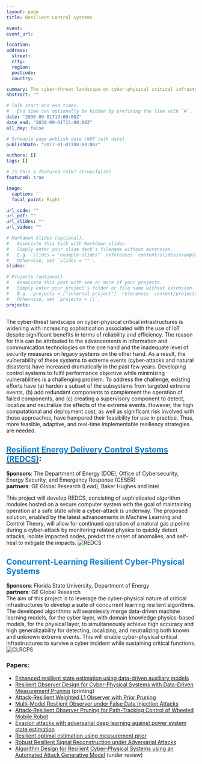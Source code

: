```yaml
---
layout: page
title: Resilient Control Systems

event: 
event_url: 

location:
address:
  street:
  city:
  region: 
  postcode: 
  country:

summary: The cyber-threat landscape on cyber-physical critical infrastructures is widening with increasing sophistication associated with the use of IoT despite significant benefits in terms of reliability and efficiency. Developing control systems to fulfil performance objective while minimizing vulnerabilities is a challenging problem. To address the challenge, existing efforts have (a) harden a subset of the subsystems from targeted extreme events, (b) add redundant components to complement the operation of failed components, and (c) creating a supervisory component to detect, localize and neutralize the effects of the extreme events. However, the high computational and deployment cost, as well as significant risk involved with these approaches, have hampered their feasibility for use in practice. Thus, more feasible, adaptive, and real-time implementable resiliency strategies are needed.
abstract: ""

# Talk start and end times.
#   End time can optionally be hidden by prefixing the line with `#`.
date: "2030-09-01T13:00:00Z"
date_end: "2030-09-01T15:00:00Z"
all_day: false

# Schedule page publish date (NOT talk date).
publishDate: "2017-01-01T00:00:00Z"

authors: []
tags: []

# Is this a featured talk? (true/false)
featured: true

image:
  caption: ''
  focal_point: Right

url_code: ""
url_pdf: ""
url_slides: ""
url_video: ""

# Markdown Slides (optional).
#   Associate this talk with Markdown slides.
#   Simply enter your slide deck's filename without extension.
#   E.g. `slides = "example-slides"` references `content/slides/example-slides.md`.
#   Otherwise, set `slides = ""`.
slides:

# Projects (optional).
#   Associate this post with one or more of your projects.
#   Simply enter your project's folder or file name without extension.
#   E.g. `projects = ["internal-project"]` references `content/project/deep-learning/index.md`.
#   Otherwise, set `projects = []`.
projects:
---
```


The cyber-threat landscape on cyber-physical critical infrastructures is widening with increasing sophistication associated with the use of IoT despite significant benefits in terms of reliability and efficiency.  The reason for this can be attributed to the advancements in information and communication technologies on the one hand and the inadequate level of security measures on legacy systems on the other hand.  As a result, the vulnerability of these systems to extreme events (cyber-attacks and natural disasters) have increased dramatically in the past few years. Developing control systems to fulfil performance objective while minimizing vulnerabilities is a challenging problem. To address the challenge, existing efforts have (a) harden a subset of the subsystems from targeted extreme events, (b) add redundant components to complement the operation of failed components, and (c) creating a supervisory component to detect, localize and neutralize the effects of the extreme events. However, the high computational and deployment cost, as well as significant risk involved with these approaches, have hampered their feasibility for use in practice. Thus, more feasible, adaptive, and real-time implementable resiliency strategies are needed.
## [<span style="color: #0a7ed1;font-weight:bold">Resilient Energy Delivery Control Systems (REDCS)</span>](https://www.energy.gov/ceser/cybersecurity-energy-delivery-systems-funding-opportunity-announcement-2065-selections): 
**Sponsors**: The Department of Energy (DOE), Office of Cybersecurity, Energy Security, and Emergency Response (CESER)  <br>
**partners**: GE Global Research (Lead), Baker Hughes and Intel <br>

This project will develop REDCS, consisting of sophisticated algorithm modules hosted on a secure computer system with the goal of maintaining operation at a safe state while a cyber-attack is underway. The proposed solution, enabled by the latest advancements in Machine Learning and Control Theory, will allow for continued operation of a natural gas pipeline during a cyber-attack by monitoring related physics to quickly detect attacks, isolate impacted nodes, predict the onset of anomalies, and self-heal to mitigate the impacts.
![REDCS](https://user-images.githubusercontent.com/36635562/154086164-f5a6073a-4ec3-4371-b243-e3eaf95a1ebb.png)

## <span style="color: #0a7ed1;font-weight:bold"> Concurrent-Learning Resilient Cyber-Physical Systems</span>
**Sponsors**: Florida State University, Department of Energy <br>
**partners**: GE Global Research <br>
The aim of this project is to leverage the cyber-physical nature of critical infrastructures to develop a suite of concurrent learning resilient algorithms. The developed algorithms will seamlessly merge data-driven machine learning models, for the cyber layer, with domain knowledge physics-based models, for the physical layer, to simultaneously achieve high accuracy and high generalizability for detecting, localizing, and neutralizing both known and unknown extreme events. This will enable cyber-physical critical infrastructures to survive a cyber incident while sustaining critical functions. 
![CLRCPS](https://user-images.githubusercontent.com/36635562/154086617-ca1cc8ef-f523-413c-aef9-f3d7d7579c40.png)


### Papers:
- [Enhanced resilient state estimation using data-driven auxiliary models](https://raslab.netlify.app/publication/erseddam/)
- [Resilient Observer Design for Cyber-Physical Systems with Data-Driven Measurement Pruning](https://raslab.netlify.app/publication/rodcpsddmp/) (printing)
- [Attack-Resilient Weighted L1 Observer with Prior Pruning](https://raslab.netlify.app/publication/arl1ofdia/)
- [Multi-Model Resilient Observer under False Data Injection Attacks](https://raslab.netlify.app/publication/mmrofdia/)
- [Attack-Resilient Observer Pruning for Path-Tracking Control of Wheeled Mobile Robot](https://raslab.netlify.app/publication/aropptcwmr/)
- [Evasion attacks with adversarial deep learning against power system state estimation](https://raslab.netlify.app/publication/eaadlpsse/)
- [Resilient optimal estimation using measurement prior](https://raslab.netlify.app/publication/roemr/)
- [Robust Resilient Signal Reconstruction under Adversarial Attacks](https://raslab.netlify.app/publication/rrsraa/)
- [Algorithm Design for Resilient Cyber-Physical Systems using an Automated Attack Generative Model](https://raslab.netlify.app/publication/adrcpsaag/) (under review)
